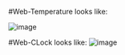 #Web-Temperature looks like: 

![image](https://github.com/pikuso/Web-temperature/assets/87444866/6854f3eb-4422-4f48-9dfd-ccd021a5fd81)

#Web-CLock looks like: 
![image](https://github.com/pikuso/Web-sites/assets/87444866/2613a960-f6ff-4aa8-ba37-eac38984c110)
